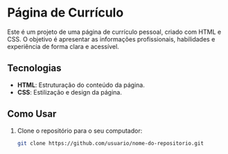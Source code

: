 # Página de Currículo

Este é um projeto de uma página de currículo pessoal, criado com HTML e CSS. O objetivo é apresentar as informações profissionais, habilidades e experiência de forma clara e acessível.

## Tecnologias

- **HTML**: Estruturação do conteúdo da página.
- **CSS**: Estilização e design da página.

## Como Usar

1. Clone o repositório para o seu computador:

   ```bash
   git clone https://github.com/usuario/nome-do-repositorio.git
